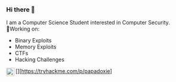 ### Hi there 👋
I am a Computer Science Student interested in Computer Security.\
🔭Working on:
+ Binary Exploits
+ Memory Exploits
+ CTFs
+ Hacking Challenges

<!--
**PAPADOXIE/PAPADOXIE** is a ✨ _special_ ✨ repository because its `README.md` (this file) appears on your GitHub profile.

Here are some ideas to get you started:

- 🔭 I’m currently working on ...
- 🌱 I’m currently learning ...
- 👯 I’m looking to collaborate on ...
- 🤔 I’m looking for help with ...
- 💬 Ask me about ...
- 📫 How to reach me: ...
- 😄 Pronouns: ...
- ⚡ Fun fact: ...
-->

[<img align="left" alt="papadoxie | Try Hack Me" width=22px src="https://tryhackme.com/badge/173949">][https://tryhackme.com/p/papadoxie]
